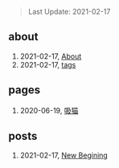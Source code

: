 > Last Update: 2021-02-17

## about
1. 2021-02-17, [About](about/me.md)
1. 2021-02-17, [tags](about/tags.md)
## pages
1. 2020-06-19, [吸猫](pages/吸猫.md)
## posts
1. 2021-02-17, [New Begining](posts/bookmarks.md)